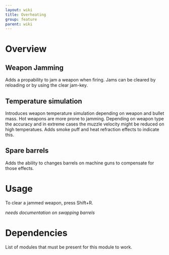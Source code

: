 ```yaml
---
layout: wiki
title: Overheating
group: feature
parent: wiki
---
```

# Overview
## Weapon Jamming
Adds a propability to jam a weapon when firing. Jams can be cleared by 
reloading or by using the clear jam-key.
## Temperature simulation
Introduces weapon temperature simulation depending on weapon and bullet
mass. Hot weapons are more prone to jamming. Depending on weapon type 
the accuracy and in extreme cases the muzzle velocity might be reduced 
on high temperatues. Adds smoke puff and heat refraction effects to 
indicate this.
## Spare barrels
Adds the ability to changes barrels on machine guns to compensate for those 
effects.

# Usage
To clear a jammed weapon, press Shift+R.

*needs documentation on swapping barrels*

# Dependencies
List of modules that must be present for this module to work.
